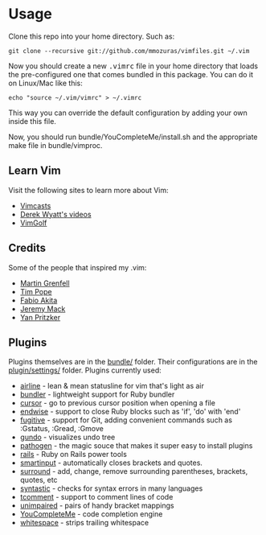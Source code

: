 # Usage

Clone this repo into your home directory. Such as:

    git clone --recursive git://github.com/mmozuras/vimfiles.git ~/.vim

Now you should create a new <tt>.vimrc</tt> file in your home directory that
loads the pre-configured one that comes bundled in this package. You can do it
on Linux/Mac like this:

    echo "source ~/.vim/vimrc" > ~/.vimrc

This way you can override the default configuration by adding your own inside
this file.

Now, you should run bundle/YouCompleteMe/install.sh and the appropriate make file
in bundle/vimproc.

## Learn Vim

Visit the following sites to learn more about Vim:

* [Vimcasts](http://vimcasts.org)
* [Derek Wyatt's videos](http://www.derekwyatt.org/vim/vim-tutorial-videos/)
* [VimGolf](http://vimgolf.com/)

## Credits

Some of the people that inspired my .vim:

* [Martin Grenfell](https://github.com/scrooloose)
* [Tim Pope](https://github.com/tpope)
* [Fabio Akita](https://github.com/akitaonrails)
* [Jeremy Mack](https://github.com/mutewinter)
* [Yan Pritzker](https://github.com/skwp)

## Plugins

Plugins themselves are in the [bundle/](https://github.com/mmozuras/vimfiles/tree/master/bundle) folder. Their configurations are in the [plugin/settings/](https://github.com/mmozuras/vimfiles/tree/master/plugin/settings) folder. Plugins currently used:

* [airline](https://github.com/bling/vim-airline) - lean & mean statusline for vim that's light as air
* [bundler](https://github.com/tpope/vim-bundler) - lightweight support for Ruby bundler
* [cursor](https://github.com/mmozuras/vim-cursor) - go to previous cursor position when opening a file
* [endwise](http://www.vim.org/scripts/script.php?script_id=2386) - support to close Ruby blocks such as 'if', 'do' with 'end'
* [fugitive](http://www.vim.org/scripts/script.php?script_id=2975) - support for Git, adding convenient commands such as :Gstatus, :Gread, :Gmove
* [gundo](http://www.vim.org/scripts/script.php?script_id=3304) - visualizes undo tree
* [pathogen](http://www.vim.org/scripts/script.php?script_id=2332) - the magic souce that makes it super easy to install plugins
* [rails](https://github.com/tpope/vim-rails) - Ruby on Rails power tools
* [smartinput](https://github.com/kana/vim-smartinput) - automatically closes brackets and quotes.
* [surround](https://github.com/tpope/vim-surround) - add, change, remove surrounding parentheses, brackets, quotes, etc
* [syntastic](https://github.com/scrooloose/syntastic) - checks for syntax errors in many languages
* [tcomment](https://github.com/tomtom/tcomment_vim) - support to comment lines of code
* [unimpaired](https://github.com/tpope/vim-unimpaired) - pairs of handy bracket mappings
* [YouCompleteMe](https://github.com/Valloric/YouCompleteMe) - code completion engine
* [whitespace](https://github.com/mmozuras/vim-whitespace) - strips trailing whitespace
